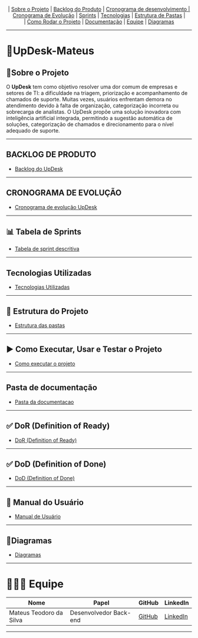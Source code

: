 <p align="center">
  | <a href="#sobre-o-projeto">Sobre o Projeto</a> |
  <a href="#backlog-do-produto">Backlog do Produto</a> |
  <a href="#cronograma-de-desenvolvimento">Cronograma de desenvolvimento |
  <a href="#cronograma-de-evolucao">Cronograma de Evolução</a> |
  <a href="#sprints">Sprints</a> |
  <a href="#tecnologias-utilizadas">Tecnologias</a> |
  <a href="#estrutura-de-pastas">Estrutura de Pastas</a> |  
  <br>  | <a href="#como-rodar-o-projeto">Como Rodar o Projeto</a> |  
  <a href="#documentacao">Documentação</a> |  
  <a href="#equipe">Equipe</a> | <a href="#diagramas">Diagramas</a>
</p>

---

# 🤖UpDesk-Mateus
## 📜Sobre o Projeto <a id="sobre-o-projeto"></a>
O **UpDesk** tem como objetivo resolver uma dor comum de empresas e setores de TI: a dificuldade na triagem, priorização e acompanhamento de chamados de suporte.
Muitas vezes, usuários enfrentam demora no atendimento devido à falta de organização, categorização incorreta ou sobrecarga de analistas.
O UpDesk propõe uma solução inovadora com inteligência artificial integrada, permitindo a sugestão automática de soluções, categorização de chamados e direcionamento para o nível adequado de suporte.

---

## BACKLOG DE PRODUTO <a id="backlog-do-produto"></a>
- [Backlog do UpDesk](https://github.com/mancijo/UpDesk/blob/main/Analysis%20Planning/BacklogUpDesk.md)

---

## CRONOGRAMA DE EVOLUÇÃO <a id="cronograma-de-evolucao"></a>
- [Cronograma de evolução UpDesk](https://github.com/MateusTeod/UpDesk-PIM-4/blob/main/Cronograma%20de%20evolucao.xlsx)

---

## 📊 Tabela de Sprints <a id="sprints"></a>

- [Tabela de sprint descritiva](https://github.com/MateusTeod/UpDesk-PIM-4/blob/main/Tabela%20de%20sprint.xlsx)

---

## Tecnologias Utilizadas <a id="tecnologias-utlizadas"></a>

- [Tecnologias Utilizadas](https://github.com/MateusTeod/UpDesk-PIM-4/blob/main/Dev%20planning/Tecnologias-utilizadas.md)

---

## 📂 Estrutura do Projeto <a id="estrutura-de-pastas"></a>
   
- [Estrutura das pastas](https://github.com/MateusTeod/UpDesk-PIM-4/blob/main/Dev%20planning/Estrutura%20das%20pastas.md)

---

## ▶️ Como Executar, Usar e Testar o Projeto <a id="como-rodar-o-projeto"></a>

- [Como executar o projeto](https://github.com/MateusTeod/UpDesk-PIM-4/blob/main/Dev%20planning/Executar%20projeto.md)

---

## Pasta de documentação

- [Pasta da documentacao](https://github.com/mancijo/UpDesk/tree/main/Documentation)

---

## ✅ DoR (Definition of Ready)

- [DoR (Definition of Ready)](https://github.com/MateusTeod/UpDesk-PIM-4/blob/main/Dev%20planning/DoR%20(Definition%20of%20Ready).md)

---

## ✅ DoD (Definition of Done)

- [DoD (Definition of Done)](https://github.com/MateusTeod/UpDesk-PIM-4/blob/main/Dev%20planning/DOD.md)

---

## 📘 Manual do Usuário

- [Manual de Usuário](https://github.com/MateusTeod/UpDesk-PIM-4/blob/main/Dev%20planning/Manual%20de%20usuario.md)


---

## 📂Diagramas

- [Diagramas](https://github.com/MateusTeod/UpDesk-Mateus/blob/main/diagrams/UML_upDesk.asta)

---

# 👨🏾‍💻 Equipe 
| Nome                    | Papel                  | GitHub                                  | LinkedIn                                             |
| ----------------------- | ---------------------- | --------------------------------------- | ---------------------------------------------------- |
| Mateus Teodoro da Silva | Desenvolvedor Back-end | [GitHub](https://github.com/MateusTeod/)| [LinkedIn](https://www.linkedin.com/in/mateus-teod/) |


---



